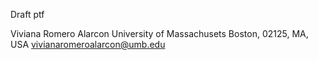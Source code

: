 Draft ptf 

Viviana Romero Alarcon
University of Massachusets
Boston, 02125, MA, USA
vivianaromeroalarcon@umb.edu
